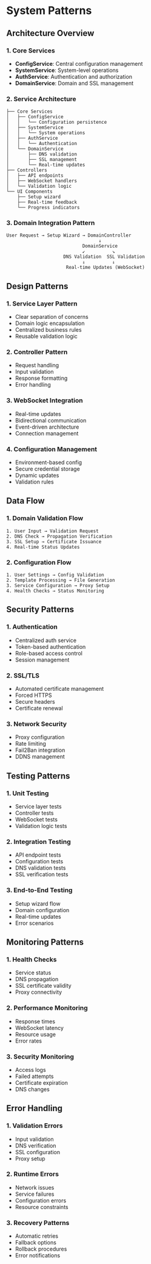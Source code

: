 # System Patterns

## Architecture Overview

### 1. Core Services
- **ConfigService**: Central configuration management
- **SystemService**: System-level operations
- **AuthService**: Authentication and authorization
- **DomainService**: Domain and SSL management

### 2. Service Architecture
```
├── Core Services
│   ├── ConfigService
│   │   └── Configuration persistence
│   ├── SystemService
│   │   └── System operations
│   ├── AuthService
│   │   └── Authentication
│   └── DomainService
│       ├── DNS validation
│       ├── SSL management
│       └── Real-time updates
├── Controllers
│   ├── API endpoints
│   ├── WebSocket handlers
│   └── Validation logic
└── UI Components
    ├── Setup wizard
    ├── Real-time feedback
    └── Progress indicators
```

### 3. Domain Integration Pattern
```
User Request → Setup Wizard → DomainController
                                  ↓
                            DomainService
                            ↙          ↘
                     DNS Validation  SSL Validation
                            ↓          ↓
                      Real-time Updates (WebSocket)
```

## Design Patterns

### 1. Service Layer Pattern
- Clear separation of concerns
- Domain logic encapsulation
- Centralized business rules
- Reusable validation logic

### 2. Controller Pattern
- Request handling
- Input validation
- Response formatting
- Error handling

### 3. WebSocket Integration
- Real-time updates
- Bidirectional communication
- Event-driven architecture
- Connection management

### 4. Configuration Management
- Environment-based config
- Secure credential storage
- Dynamic updates
- Validation rules

## Data Flow

### 1. Domain Validation Flow
```
1. User Input → Validation Request
2. DNS Check → Propagation Verification
3. SSL Setup → Certificate Issuance
4. Real-time Status Updates
```

### 2. Configuration Flow
```
1. User Settings → Config Validation
2. Template Processing → File Generation
3. Service Configuration → Proxy Setup
4. Health Checks → Status Monitoring
```

## Security Patterns

### 1. Authentication
- Centralized auth service
- Token-based authentication
- Role-based access control
- Session management

### 2. SSL/TLS
- Automated certificate management
- Forced HTTPS
- Secure headers
- Certificate renewal

### 3. Network Security
- Proxy configuration
- Rate limiting
- Fail2Ban integration
- DDNS management

## Testing Patterns

### 1. Unit Testing
- Service layer tests
- Controller tests
- WebSocket tests
- Validation logic tests

### 2. Integration Testing
- API endpoint tests
- Configuration tests
- DNS validation tests
- SSL verification tests

### 3. End-to-End Testing
- Setup wizard flow
- Domain configuration
- Real-time updates
- Error scenarios

## Monitoring Patterns

### 1. Health Checks
- Service status
- DNS propagation
- SSL certificate validity
- Proxy connectivity

### 2. Performance Monitoring
- Response times
- WebSocket latency
- Resource usage
- Error rates

### 3. Security Monitoring
- Access logs
- Failed attempts
- Certificate expiration
- DNS changes

## Error Handling

### 1. Validation Errors
- Input validation
- DNS verification
- SSL configuration
- Proxy setup

### 2. Runtime Errors
- Network issues
- Service failures
- Configuration errors
- Resource constraints

### 3. Recovery Patterns
- Automatic retries
- Fallback options
- Rollback procedures
- Error notifications